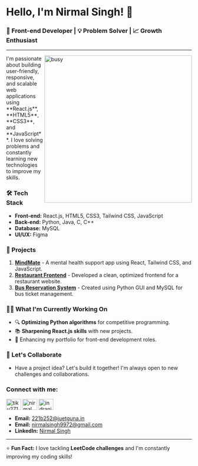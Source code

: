 # Hello, I'm Nirmal Singh! 👋

### 🚀 Front-end Developer | 💡 Problem Solver | 📈 Growth Enthusiast

---
<img align="right" alt="busy" width="400" src="https://miro.medium.com/v2/resize:fit:1360/0*7Q3yvSIv_t0ioJ-Z.gif">
I'm passionate about building user-friendly, responsive, and scalable web applications using **React.js**, **HTML5**, **CSS3**, and **JavaScript**. I love solving problems and constantly learning new technologies to improve my skills.

### 🛠 Tech Stack

- **Front-end:** React.js, HTML5, CSS3, Tailwind CSS, JavaScript
- **Back-end:** Python, Java, C, C++
- **Database:** MySQL
- **UI/UX:** Figma


### 📝 Projects

1. **[MindMate](#)** - A mental health support app using React, Tailwind CSS, and JavaScript.
2. **[Restaurant Frontend](#)** - Developed a clean, optimized frontend for a restaurant website.
3. **[Bus Reservation System](#)** - Created using Python GUI and MySQL for bus ticket management.

### 👨‍💻 What I'm Currently Working On

- 🔍 **Optimizing Python algorithms** for competitive programming.
- 📚 **Sharpening React.js skills** with new projects.
- 💼 Enhancing my portfolio for front-end development roles.

### 🎯 Let's Collaborate

- Have a project idea? Let's build it together! I'm always open to new challenges and collaborations.

<h3 align="left">Connect with me:</h3>
<p align="left">
<a href="https://x.com/nirmalsingh9972/" target="blank"><img align="center" src="https://raw.githubusercontent.com/rahuldkjain/github-profile-readme-generator/master/src/images/icons/Social/twitter.svg" alt="tiku2710" height="30" width="40" /></a>
<a href="https://www.linkedin.com/in/nirmal-singh100754/" target="blank"><img align="center" src="https://raw.githubusercontent.com/rahuldkjain/github-profile-readme-generator/master/src/images/icons/Social/linked-in-alt.svg" alt="nirmal singh" height="30" width="40" /></a>
<a href="https://www.instagram.com/nirmal100754/?hl=en" target="blank"><img align="center" src="https://raw.githubusercontent.com/rahuldkjain/github-profile-readme-generator/master/src/images/icons/Social/instagram.svg" alt="indranil.samanta.10" height="30" width="40" /></a>
</p>

- **Email:** 221b252@juetguna.in
- **Email:** nirmalsingh9972@gmail.com
- **LinkedIn:** [Nirmal Singh](https://www.linkedin.com/in/nirmal-singh100754/)

---

⭐ **Fun Fact:** I love tackling **LeetCode challenges** and I'm constantly improving my coding skills!
